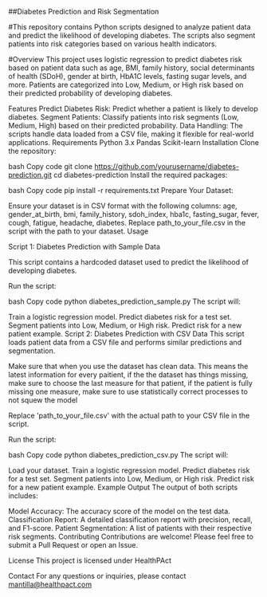 ##Diabetes Prediction and Risk Segmentation

#This repository contains Python scripts designed to analyze patient data and predict the likelihood of developing diabetes. The scripts also segment patients into risk categories based on various health indicators.

#Overview
This project uses logistic regression to predict diabetes risk based on patient data such as age, BMI, family history, social determinants of health (SDoH), gender at birth, HbA1C levels, fasting sugar levels, and more. Patients are categorized into Low, Medium, or High risk based on their predicted probability of developing diabetes.

Features
Predict Diabetes Risk: Predict whether a patient is likely to develop diabetes.
Segment Patients: Classify patients into risk segments (Low, Medium, High) based on their predicted probability.
Data Handling: The scripts handle data loaded from a CSV file, making it flexible for real-world applications.
Requirements
Python 3.x
Pandas
Scikit-learn
Installation
Clone the repository:

bash
Copy code
git clone https://github.com/yourusername/diabetes-prediction.git
cd diabetes-prediction
Install the required packages:

bash
Copy code
pip install -r requirements.txt
Prepare Your Dataset:

Ensure your dataset is in CSV format with the following columns: age, gender_at_birth, bmi, family_history, sdoh_index, hba1c, fasting_sugar, fever, cough, fatigue, headache, diabetes.
Replace path_to_your_file.csv in the script with the path to your dataset.
Usage

Script 1: Diabetes Prediction with Sample Data

This script contains a hardcoded dataset used to predict the likelihood of developing diabetes.

Run the script:

bash
Copy code
python diabetes_prediction_sample.py
The script will:

Train a logistic regression model.
Predict diabetes risk for a test set.
Segment patients into Low, Medium, or High risk.
Predict risk for a new patient example.
Script 2: Diabetes Prediction with CSV Data
This script loads patient data from a CSV file and performs similar predictions and segmentation.

Make sure that when you use the dataset has clean data. This means the latest information for every paitient, if the the dataset has things missing, 
make sure to choose the last measure for that patient, 
if the patient is fully missing one measure, make sure to use statistically correct processes to not squew the model

Replace 'path_to_your_file.csv' with the actual path to your CSV file in the script.

Run the script:

bash
Copy code
python diabetes_prediction_csv.py
The script will:

Load your dataset.
Train a logistic regression model.
Predict diabetes risk for a test set.
Segment patients into Low, Medium, or High risk.
Predict risk for a new patient example.
Example Output
The output of both scripts includes:

Model Accuracy: The accuracy score of the model on the test data.
Classification Report: A detailed classification report with precision, recall, and F1-score.
Patient Segmentation: A list of patients with their respective risk segments.
Contributing
Contributions are welcome! Please feel free to submit a Pull Request or open an Issue.

License
This project is licensed under HealthPAct

Contact
For any questions or inquiries, please contact mantilla@healthpact.com
